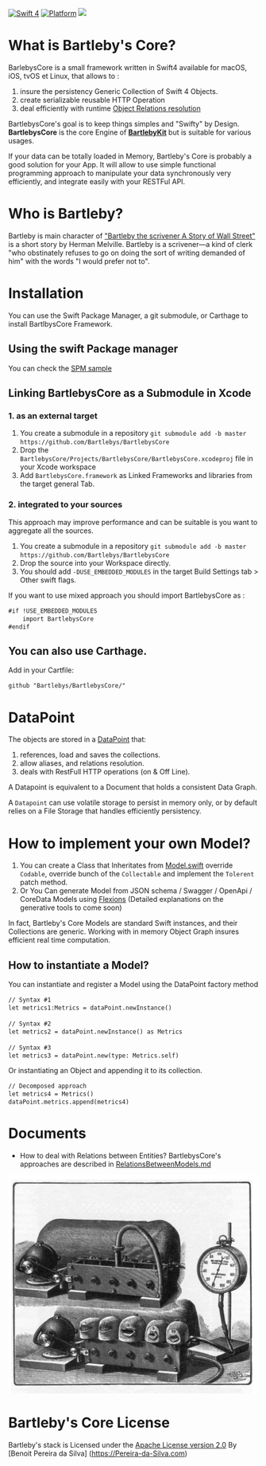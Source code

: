 
[![Swift 4](https://img.shields.io/badge/Swift-4.0-orange.svg)](https://swift.org)  [![Platform](https://img.shields.io/badge/platforms-macOS%20∙%20iOS%20∙%20watchOS%20∙%20tvOS∙%20Linux-blue.svg)](https://developer.apple.com/platforms/) ![](https://travis-ci.org/Bartlebys/BartlebysCore.svg?branch=master)


# What is Bartleby's Core?


BarlebysCore is a small framework written in Swift4 available for macOS, iOS, tvOS et Linux, that allows to : 

1. insure the persistency Generic Collection of Swift 4 Objects.
2. create serializable reusable HTTP Operation 
3. deal efficiently with runtime [Object Relations resolution](https://github.com/Bartlebys/BartlebysCore/blob/master/Documents/RelationsBetweenModels.md)

BartlebysCore's goal is to keep things simples and "Swifty" by Design.
**BartlebysCore** is the core Engine of [**BartlebyKit**](https://github.com/Bartlebys/BartlebyKit) but is suitable for various usages.

If your data can be totally loaded in Memory, Bartleby's Core is probably a good solution for your App. It will allow to use simple functional programming approach to manipulate your data synchronously very efficiently, and integrate easily with your RESTFul API.

# Who is Bartleby?

Bartleby is main character of ["Bartleby the scrivener A Story of Wall Street"](https://en.wikipedia.org/wiki/Bartleby,_the_Scrivener) is a short story by Herman Melville. Bartleby is a scrivener—a kind of clerk "who obstinately refuses to go on doing the sort of writing demanded of him" with the words "I would prefer not to".


# Installation

You can use the Swift Package Manager, a git submodule, or Carthage to install BartlbysCore Framework.

## Using the swift Package manager

You can check the [SPM sample](https://github.com/Bartlebys/SPMCoreSample)


## Linking BartlebysCore as a Submodule in Xcode


### 1. as an external target

1. You create a submodule in a repository `git submodule add -b master https://github.com/Bartlebys/BartlebysCore`
2. Drop the `BartlebysCore/Projects/BartlebysCore/BartlebysCore.xcodeproj` file in your Xcode workspace
3. Add `BartlebysCore.framework` as Linked Frameworks and libraries from the target general Tab. 
 
### 2. integrated to your sources

This approach may improve performance and can be suitable is you want to aggregate all the sources.

1. You create a submodule in a repository `git submodule add -b master https://github.com/Bartlebys/BartlebysCore`
2. Drop the source into your Workspace directly.
3. You should add `-DUSE_EMBEDDED_MODULES` in the target Build Settings tab > Other swift flags. 


If you want to use mixed approach you should import BartlebysCore as :

```
#if !USE_EMBEDDED_MODULES
    import BartlebysCore
#endif   
```

## You can also use Carthage.

Add in your Cartfile:

```
github "Bartlebys/BartlebysCore/"
```

# DataPoint

The objects are stored in a [DataPoint](https://github.com/Bartlebys/BartlebysCore/blob/master/Sources/BartlebysCore/DataPoint.swift) that: 

1. references, load and saves the collections.
2. allow aliases, and relations resolution.
3. deals with RestFull HTTP operations (on & Off Line).

A Datapoint is equivalent to a Document that holds a consistent Data Graph.

A `Datapoint` can use volatile storage to persist in memory only, or by default relies on a File Storage that handles efficiently persistency.


# How to implement your own Model?

1. You can create a Class that Inheritates from [Model.swift](https://github.com/Bartlebys/BartlebysCore/blob/master/Sources/BartlebysCore/Model.swift) override `Codable`, override bunch of the `Collectable` and implement the  `Tolerent` patch method.
2. Or You Can generate Model from JSON schema / Swagger / OpenApi / CoreData Models using [Flexions](https://github.com/Bartlebys/BartlebysCore/tree/master/BartlebysCore.flexions) (Detailed explanations on the generative tools to come soon)


In fact, Bartleby's Core Models are standard Swift instances, and their Collections are generic. Working with in memory Object Graph insures efficient real time computation. 

## How to instantiate a Model?

You can instantiate and register a Model using the DataPoint factory method

```
// Syntax #1
let metrics1:Metrics = dataPoint.newInstance()

// Syntax #2
let metrics2 = dataPoint.newInstance() as Metrics

// Syntax #3
let metrics3 = dataPoint.new(type: Metrics.self)
```

Or instantiating an Object and appending it to its collection.

```
// Decomposed approach 
let metrics4 = Metrics()
dataPoint.metrics.append(metrics4)
```


# Documents

- How to deal with Relations between Entities? BartlebysCore's approaches are described in [RelationsBetweenModels.md](Documents/RelationsBetweenModels.md)

![Bartleby's](Documents/bartlebys.jpg)

# Bartleby's Core License

Bartleby's stack is Licensed under the [Apache License version 2.0](LICENSE)
By [Benoit Pereira da Silva] (https://Pereira-da-Silva.com) 


